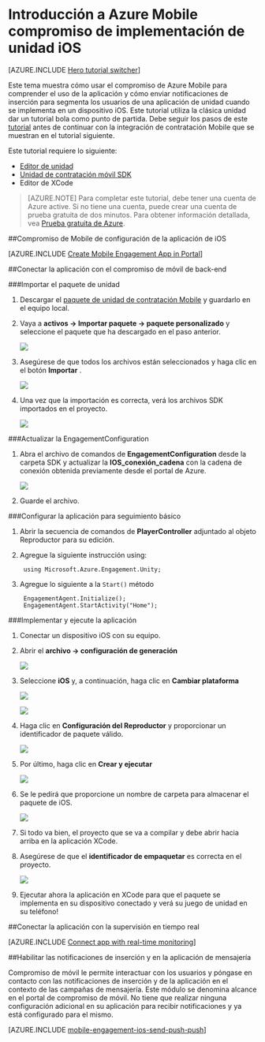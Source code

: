 <properties
    pageTitle="Introducción a Azure Mobile compromiso de implementación de unidad iOS"
    description="Aprenda a usar Azure Mobile compromiso con análisis y notificaciones Push para las aplicaciones de unidad implementar para dispositivos iOS."
    services="mobile-engagement"
    documentationCenter="unity"
    authors="piyushjo"
    manager="erikre"
    editor="" />

<tags
    ms.service="mobile-engagement"
    ms.workload="mobile"
    ms.tgt_pltfrm="mobile-unity-ios"
    ms.devlang="dotnet"
    ms.topic="hero-article"
    ms.date="08/19/2016"
    ms.author="piyushjo" />

# <a name="get-started-with-azure-mobile-engagement-for-unity-ios-deployment"></a>Introducción a Azure Mobile compromiso de implementación de unidad iOS

[AZURE.INCLUDE [Hero tutorial switcher](../../includes/mobile-engagement-hero-tutorial-switcher.md)]

Este tema muestra cómo usar el compromiso de Azure Mobile para comprender el uso de la aplicación y cómo enviar notificaciones de inserción para segmenta los usuarios de una aplicación de unidad cuando se implementa en un dispositivo iOS.
Este tutorial utiliza la clásica unidad dar un tutorial bola como punto de partida. Debe seguir los pasos de este [tutorial](mobile-engagement-unity-roll-a-ball.md) antes de continuar con la integración de contratación Mobile que se muestran en el tutorial siguiente. 

Este tutorial requiere lo siguiente:

+ [Editor de unidad](http://unity3d.com/get-unity)
+ [Unidad de contratación móvil SDK](https://aka.ms/azmeunitysdk)
+ Editor de XCode

> [AZURE.NOTE] Para completar este tutorial, debe tener una cuenta de Azure active. Si no tiene una cuenta, puede crear una cuenta de prueba gratuita de dos minutos. Para obtener información detallada, vea [Prueba gratuita de Azure](https://azure.microsoft.com/pricing/free-trial/?WT.mc_id=A0E0E5C02&amp;returnurl=http%3A%2F%2Fazure.microsoft.com%2Fen-us%2Fdocumentation%2Farticles%2Fmobile-engagement-unity-ios-get-started).

##<a id="setup-azme"></a>Compromiso de Mobile de configuración de la aplicación de iOS

[AZURE.INCLUDE [Create Mobile Engagement App in Portal](../../includes/mobile-engagement-create-app-in-portal-new.md)]

##<a id="connecting-app"></a>Conectar la aplicación con el compromiso de móvil de back-end

###<a name="import-the-unity-package"></a>Importar el paquete de unidad

1. Descargar el [paquete de unidad de contratación Mobile](https://aka.ms/azmeunitysdk) y guardarlo en el equipo local. 

2. Vaya a **activos -> Importar paquete -> paquete personalizado** y seleccione el paquete que ha descargado en el paso anterior. 

    ![][70] 

3. Asegúrese de que todos los archivos están seleccionados y haga clic en el botón **Importar** . 

    ![][71] 

4. Una vez que la importación es correcta, verá los archivos SDK importados en el proyecto.  

    ![][72] 

###<a name="update-the-engagementconfiguration"></a>Actualizar la EngagementConfiguration

1. Abra el archivo de comandos de **EngagementConfiguration** desde la carpeta SDK y actualizar la **IOS\_conexión\_cadena** con la cadena de conexión obtenida previamente desde el portal de Azure.  

    ![][73]

2. Guarde el archivo. 

###<a name="configure-the-app-for-basic-tracking"></a>Configurar la aplicación para seguimiento básico

1. Abrir la secuencia de comandos de **PlayerController** adjuntado al objeto Reproductor para su edición. 

2. Agregue la siguiente instrucción using:

        using Microsoft.Azure.Engagement.Unity;

3. Agregue lo siguiente a la `Start()` método
    
        EngagementAgent.Initialize();
        EngagementAgent.StartActivity("Home");

###<a name="deploy-and-run-the-app"></a>Implementar y ejecute la aplicación

1. Conectar un dispositivo iOS con su equipo. 

2. Abrir el **archivo -> configuración de generación** 

    ![][40]

3. Seleccione **iOS** y, a continuación, haga clic en **Cambiar plataforma**

    ![][41]

    ![][42]

4. Haga clic en **Configuración del Reproductor** y proporcionar un identificador de paquete válido. 

    ![][53]

5. Por último, haga clic en **Crear y ejecutar**

    ![][54]

6. Se le pedirá que proporcione un nombre de carpeta para almacenar el paquete de iOS. 

    ![][43]

7. Si todo va bien, el proyecto que se va a compilar y debe abrir hacia arriba en la aplicación XCode. 

8. Asegúrese de que el **identificador de empaquetar** es correcta en el proyecto.  

    ![][75]

10. Ejecutar ahora la aplicación en XCode para que el paquete se implementa en su dispositivo conectado y verá su juego de unidad en su teléfono! 

##<a id="monitor"></a>Conectar la aplicación con la supervisión en tiempo real

[AZURE.INCLUDE [Connect app with real-time monitoring](../../includes/mobile-engagement-connect-app-with-monitor.md)]

##<a id="integrate-push"></a>Habilitar las notificaciones de inserción y en la aplicación de mensajería

Compromiso de móvil le permite interactuar con los usuarios y póngase en contacto con las notificaciones de inserción y de la aplicación en el contexto de las campañas de mensajería. Este módulo se denomina alcance en el portal de compromiso de móvil.
No tiene que realizar ninguna configuración adicional en su aplicación para recibir notificaciones y ya está configurado para el mismo.

[AZURE.INCLUDE [mobile-engagement-ios-send-push-push](../../includes/mobile-engagement-ios-send-push.md)]

<!-- Images. -->
[40]: ./media/mobile-engagement-unity-ios-get-started/40.png
[41]: ./media/mobile-engagement-unity-ios-get-started/41.png
[42]: ./media/mobile-engagement-unity-ios-get-started/42.png
[43]: ./media/mobile-engagement-unity-ios-get-started/43.png
[53]: ./media/mobile-engagement-unity-ios-get-started/53.png
[54]: ./media/mobile-engagement-unity-ios-get-started/54.png
[70]: ./media/mobile-engagement-unity-ios-get-started/70.png
[71]: ./media/mobile-engagement-unity-ios-get-started/71.png
[72]: ./media/mobile-engagement-unity-ios-get-started/72.png
[73]: ./media/mobile-engagement-unity-ios-get-started/73.png
[74]: ./media/mobile-engagement-unity-ios-get-started/74.png
[75]: ./media/mobile-engagement-unity-ios-get-started/75.png
